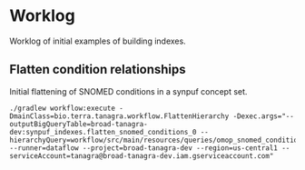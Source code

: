 # Worklog
Worklog of initial examples of building indexes.

## Flatten condition relationships
Initial flattening of SNOMED conditions in a synpuf concept set.

```
./gradlew workflow:execute -DmainClass=bio.terra.tanagra.workflow.FlattenHierarchy -Dexec.args="--outputBigQueryTable=broad-tanagra-dev:synpuf_indexes.flatten_snomed_conditions_0 --hierarchyQuery=workflow/src/main/resources/queries/omop_snomed_condition_relations.sql --runner=dataflow --project=broad-tanagra-dev --region=us-central1 --serviceAccount=tanagra@broad-tanagra-dev.iam.gserviceaccount.com"
```
